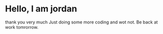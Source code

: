 # Hello, I am jordan
thank you
very much
Just doing some more coding and wot not.
Be back at work tomrorrow.